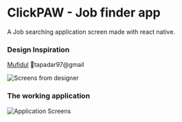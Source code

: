# ClickPAW - Job finder app

A Job searching application screen made with react native.

### Design Inspiration 
[Mufidul](https://dribbble.com/shots/10926810/)
📮tapadar97@gmail

![Screens from designer](https://cdn.dribbble.com/users/1333371/screenshots/10926810/media/c7c8e701e9a4e735cd58baa494f770e9.jpg)

### The working application

![Application Screens](https://res.cloudinary.com/daytlidrk/image/upload/v1586175437/Screenshot_20200406-173853_hpwu0h.jpg)
